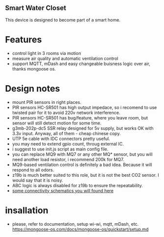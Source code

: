 ## Smart Water Closet
This device is designed to become part of a smart home.

# Features
- control light in 3 rooms via motion
- measure air quality and automatic ventilation control
- support MQTT, mDash and easy changeable buisness logic over air, thanks mongoose os.

# Design notes
- mount PIR sensors in right places.
- PIR sensors HC-SR501 has high output impedace, so i recomend to use twisted pair for it to avoid 220v network interference.
- PIR sensors HC-SR501 has bug/feature, where you leave room, but sensor will still detect motion for some time.
- g3mb-202p-dc5 SSR relay designed for 5v supply, but works OK with 3.3v input. Anyway, all of them - cheap chinese copy.
- UTP 5e cable with IDC connectors pretty useful.
- you may need to extend gpio count, throug external IC.
- i suggest to use init.js script as main config file.
- you can replace MQ9 with MQ7 or any other MQ* sensor, but you will need another load resistor, i recommend 200k for MQ7.
- MQ9-based ventilation control is definitely a bad idea. Because it will respond to all odors.
- z19b is much better suited to this role, but it is not the best CO2 sensor. I would say that it is noisy.
- ABC logic is always disabled for z19b to ensure the repeatability.
- [some connectivity schematics you will found here](docs)

# insallation
- please, refer to documentation, setup wi-wi, mqtt, mDash, etc. https://mongoose-os.com/docs/mongoose-os/quickstart/setup.md
